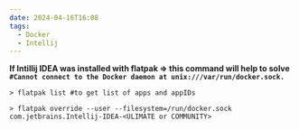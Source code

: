 ```yaml
---
date: 2024-04-16T16:08
tags:
  - Docker
  - Intellij
---
```

**If Intillij IDEA was installed with flatpak => this command will help to solve `#Cannot connect to the Docker daemon at unix:///var/run/docker.sock.`**

```
> flatpak list #to get list of apps and appIDs

> flatpak override --user --filesystem=/run/docker.sock com.jetbrains.Intellij-IDEA-<ULIMATE or COMMUNITY>
```

